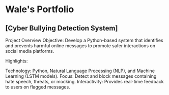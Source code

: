 # Wale's Portfolio

## [Cyber Bullying Detection System]
Project Overview
Objective:
Develop a Python-based system that identifies and prevents harmful online messages to promote safer interactions on social media platforms.

Highlights:

Technology: Python, Natural Language Processing (NLP), and Machine Learning (LSTM models).
Focus: Detect and block messages containing hate speech, threats, or mocking.
Interactivity: Provides real-time feedback to users on flagged messages.
